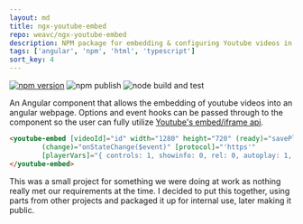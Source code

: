 ```yaml
---
layout: md
title: ngx-youtube-embed
repo: weavc/ngx-youtube-embed
description: NPM package for embedding & configuring Youtube videos in an Angular website.
tags: ['angular', 'npm', 'html', 'typescript']
sort_key: 4
---
```


[![npm version](https://badge.fury.io/js/ngx-youtube-embed.svg)](https://badge.fury.io/js/ngx-youtube-embed)
![npm publish](https://github.com/weavc/ngx-youtube-embed/workflows/npm%20publish/badge.svg?branch=master&event=release)
![node build and test](https://github.com/weavc/ngx-youtube-embed/workflows/node%20build%20and%20test/badge.svg)


An Angular component that allows the embedding of youtube videos into an angular webpage. Options and event hooks can be passed through to the component so the user can fully utilize [Youtube's embed/iframe api](https://developers.google.com/youtube/iframe_api_reference). 

```html
<youtube-embed [videoId]="id" width="1280" height="720" (ready)="savePlayer($event)"
        (change)="onStateChange($event)" [protocol]="'https'" 
        [playerVars]="{ controls: 1, showinfo: 0, rel: 0, autoplay: 1, modestbranding: 0 }">
</youtube-embed>
```

This was a small project for something we were doing at work as nothing really met our requirements at the time. I decided to put this together, using parts from other projects and packaged it up for internal use, later making it public. 